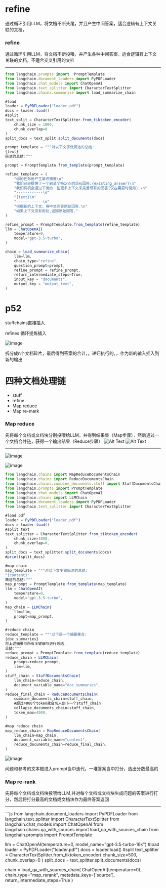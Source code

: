 # refine

通过循环引用LLM，将文档不断头尾，并且产生中间答案，适合逻辑有上下文关联的文档，
### refine
通过循环引用LLM，将文档不断投喂，并产生各种中间答案，适合逻辑有上下文关联的文档，不适合交叉引用的文档
<hr>

```js
from langchain.prompts import  PromptTemplate
from langchain.document_loaders import PyPDFLoader
from langchain.chat_models import ChatOpenAI
from langchain.text_splitter import CharacterTextSplitter
from langchain.chains.summarize import load_summarize_chain

#load
loader = PyPDFLoader("loader.pdf")
docs = loader.load()
#split
text_split = CharacterTextSplitter.from_tiktoken_encoder(
    chunk_size = 1000,
    chunk_overlap=0
)
split_docs = text_split.split_documents(docs)

prompt_template = """对以下文字做简洁的总结:
{text}
简洁的总结:"""

prompt = PromptTemplate.from_template(prompt_template)

refine_template = (
    "你的任务是产生最终摘要\n"
    "我们已经提供了一个到某个特定点的现有回答:{existing_answer}\n"
    "我们有机会通过下面的一些更多上下文来完善现有的回答(仅在需要时使用).\n"
    "------------\n"
    "{text}\n"
    "------------\n"
    "根据新的上下文，用中文完善原始回答.\n"
    "如果上下文没有用处,返回原始回答."
)

refine_prompt = PromptTemplate.from_template(refine_template)
llm = ChatOpenAI(
    temperature=0,
    model="gpt-3.5-turbo",
)

chain = load_summarize_chain(
    llm=llm,
    chain_type="refine",
    question_prompt=prompt,
    refine_prompt = refine_prompt,
    return_intermediate_steps=True,
    input_key = "documents",
    output_key = "output_text",
)


```
# p52

stuffchains直接插入

refines
循环提炼插入

![image](https://github.com/user-attachments/assets/6b05f148-6e2c-4669-a2f7-e0f5cf63f702)

拆分成n个文档碎片，最后得到答案的合计，，递归执行的，，作为新的输入插入到新的输出

# 四种文档处理链
- stuff
- refine
- Map reduce
- Map re-mark

### Map reduce
先将每个文档或文档块分别投喂给LLM，并得到结果集（Map步骤），然后通过一个文档合并链，获得一个输出结果（Reduce步骤）
![Alt Text](map.png)
![Alt Text](reduce.png)
<hr>

![image](https://github.com/user-attachments/assets/36f75836-8f76-4253-919f-d4fe8dd3b28d)



![image](https://github.com/user-attachments/assets/5648ec9c-63db-43e6-8f1f-a58b24275a96)




```js
from langchain.chains import MapReduceDocumentsChain
from langchain.chains import ReduceDocumentsChain
from langchain.chains.combine_documents.stuff import StuffDocumentsChain
from langchain.prompts import PromptTemplate
from langchain.chat_models import ChatOpenAI
from langchain.chains import LLMChain
from langchain.document_loaders import PyPDFLoader
from langchain.text_splitter import CharacterTextSplitter

#load pdf
loader = PyPDFLoader("loader.pdf")
docs = loader.load()
#split text
text_splitter = CharacterTextSplitter.from_tiktoken_encoder(
    chunk_size=1000,
    chunk_overlap=0,
)
split_docs = text_splitter.split_documents(docs)
#print(split_docs)

#map chain
map_template = """对以下文字做简洁的总结:
"{content}"
简洁的总结:"""
map_prompt = PromptTemplate.from_template(map_template)
llm = ChatOpenAI(
    temperature=0,
    model="gpt-3.5-turbo",
)
map_chain = LLMChain(
    llm=llm,
    prompt=map_prompt,
)

#reduce chain
reduce_template = """以下是一个摘要集合:
{doc_summaries}
将上述摘要与所有关键细节进行总结.
总结:"""
reduce_prompt = PromptTemplate.from_template(reduce_template)
reduce_chain = LLMChain(
    prompt=reduce_prompt,
    llm=llm,
)
stuff_chain = StuffDocumentsChain(
    llm_chain=reduce_chain,
    document_variable_name="doc_summaries",
)
reduce_final_chain = ReduceDocumentsChain(
    combine_documents_chain=stuff_chain,
    #超过4000个token就会切入到下一个stuff_chain
    collapse_documents_chain=stuff_chain,
    token_max=4000,
)

#map reduce chain
map_reduce_chain = MapReduceDocumentsChain(
    llm_chain=map_chain,
    document_variable_name="content",
    reduce_documents_chain=reduce_final_chain,
)


```


![image](https://github.com/user-attachments/assets/a3fb55af-ce58-4219-b5e8-2c953d15c37b)



问题和参考的文本框进入prompt当中迭代，一堆答案当中打分，选出分数最高的

### Map re-rank

先将每个文档或文档块投喂给LLM,并对每个文档或文档块生成问题的答案进行打分，然后将打分最高的文档或文档块作为最终答案返回
<hr>
```js
from langchain.document_loaders import PyPDFLoader
from langchain.text_splitter import CharacterTextSplitter
from langchain.chat_models import ChatOpenAI
from langchain.chains.qa_with_sources import load_qa_with_sources_chain
from langchain.prompts import PromptTemplate

llm = ChatOpenAI(temperature=0, model_name="gpt-3.5-turbo-16k")
#load
loader = PyPDFLoader("loader.pdf")
docs = loader.load()
#split
text_splitter = CharacterTextSplitter.from_tiktoken_encoder(
    chunk_size=500, chunk_overlap=0
)
split_docs = text_splitter.split_documents(docs)

chain = load_qa_with_sources_chain(
    ChatOpenAI(temperature=0), 
    chain_type="map_rerank", 
    metadata_keys=['source'], 
    return_intermediate_steps=True
    )

```


















